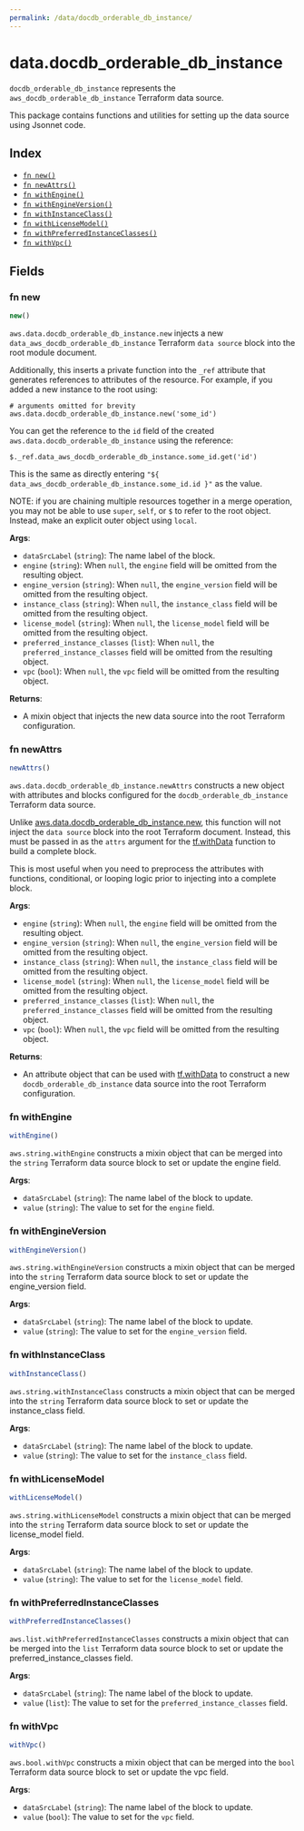 ```yaml
---
permalink: /data/docdb_orderable_db_instance/
---
```


# data.docdb_orderable_db_instance

`docdb_orderable_db_instance` represents the `aws_docdb_orderable_db_instance` Terraform data source.



This package contains functions and utilities for setting up the data source using Jsonnet code.


## Index

* [`fn new()`](#fn-new)
* [`fn newAttrs()`](#fn-newattrs)
* [`fn withEngine()`](#fn-withengine)
* [`fn withEngineVersion()`](#fn-withengineversion)
* [`fn withInstanceClass()`](#fn-withinstanceclass)
* [`fn withLicenseModel()`](#fn-withlicensemodel)
* [`fn withPreferredInstanceClasses()`](#fn-withpreferredinstanceclasses)
* [`fn withVpc()`](#fn-withvpc)

## Fields

### fn new

```ts
new()
```


`aws.data.docdb_orderable_db_instance.new` injects a new `data_aws_docdb_orderable_db_instance` Terraform `data source`
block into the root module document.

Additionally, this inserts a private function into the `_ref` attribute that generates references to attributes of the
resource. For example, if you added a new instance to the root using:

    # arguments omitted for brevity
    aws.data.docdb_orderable_db_instance.new('some_id')

You can get the reference to the `id` field of the created `aws.data.docdb_orderable_db_instance` using the reference:

    $._ref.data_aws_docdb_orderable_db_instance.some_id.get('id')

This is the same as directly entering `"${ data_aws_docdb_orderable_db_instance.some_id.id }"` as the value.

NOTE: if you are chaining multiple resources together in a merge operation, you may not be able to use `super`, `self`,
or `$` to refer to the root object. Instead, make an explicit outer object using `local`.

**Args**:
  - `dataSrcLabel` (`string`): The name label of the block.
  - `engine` (`string`):  When `null`, the `engine` field will be omitted from the resulting object.
  - `engine_version` (`string`):  When `null`, the `engine_version` field will be omitted from the resulting object.
  - `instance_class` (`string`):  When `null`, the `instance_class` field will be omitted from the resulting object.
  - `license_model` (`string`):  When `null`, the `license_model` field will be omitted from the resulting object.
  - `preferred_instance_classes` (`list`):  When `null`, the `preferred_instance_classes` field will be omitted from the resulting object.
  - `vpc` (`bool`):  When `null`, the `vpc` field will be omitted from the resulting object.

**Returns**:
- A mixin object that injects the new data source into the root Terraform configuration.


### fn newAttrs

```ts
newAttrs()
```


`aws.data.docdb_orderable_db_instance.newAttrs` constructs a new object with attributes and blocks configured for the `docdb_orderable_db_instance`
Terraform data source.

Unlike [aws.data.docdb_orderable_db_instance.new](#fn-docdb_orderable_db_instancenew), this function will not inject the `data source`
block into the root Terraform document. Instead, this must be passed in as the `attrs` argument for the
[tf.withData](https://github.com/tf-libsonnet/core/tree/main/docs#fn-withdata) function to build a complete block.

This is most useful when you need to preprocess the attributes with functions, conditional, or looping logic prior to
injecting into a complete block.

**Args**:
  - `engine` (`string`):  When `null`, the `engine` field will be omitted from the resulting object.
  - `engine_version` (`string`):  When `null`, the `engine_version` field will be omitted from the resulting object.
  - `instance_class` (`string`):  When `null`, the `instance_class` field will be omitted from the resulting object.
  - `license_model` (`string`):  When `null`, the `license_model` field will be omitted from the resulting object.
  - `preferred_instance_classes` (`list`):  When `null`, the `preferred_instance_classes` field will be omitted from the resulting object.
  - `vpc` (`bool`):  When `null`, the `vpc` field will be omitted from the resulting object.

**Returns**:
  - An attribute object that can be used with [tf.withData](https://github.com/tf-libsonnet/core/tree/main/docs#fn-withdata) to construct a new `docdb_orderable_db_instance` data source into the root Terraform configuration.


### fn withEngine

```ts
withEngine()
```

`aws.string.withEngine` constructs a mixin object that can be merged into the `string`
Terraform data source block to set or update the engine field.



**Args**:
  - `dataSrcLabel` (`string`): The name label of the block to update.
  - `value` (`string`): The value to set for the `engine` field.


### fn withEngineVersion

```ts
withEngineVersion()
```

`aws.string.withEngineVersion` constructs a mixin object that can be merged into the `string`
Terraform data source block to set or update the engine_version field.



**Args**:
  - `dataSrcLabel` (`string`): The name label of the block to update.
  - `value` (`string`): The value to set for the `engine_version` field.


### fn withInstanceClass

```ts
withInstanceClass()
```

`aws.string.withInstanceClass` constructs a mixin object that can be merged into the `string`
Terraform data source block to set or update the instance_class field.



**Args**:
  - `dataSrcLabel` (`string`): The name label of the block to update.
  - `value` (`string`): The value to set for the `instance_class` field.


### fn withLicenseModel

```ts
withLicenseModel()
```

`aws.string.withLicenseModel` constructs a mixin object that can be merged into the `string`
Terraform data source block to set or update the license_model field.



**Args**:
  - `dataSrcLabel` (`string`): The name label of the block to update.
  - `value` (`string`): The value to set for the `license_model` field.


### fn withPreferredInstanceClasses

```ts
withPreferredInstanceClasses()
```

`aws.list.withPreferredInstanceClasses` constructs a mixin object that can be merged into the `list`
Terraform data source block to set or update the preferred_instance_classes field.



**Args**:
  - `dataSrcLabel` (`string`): The name label of the block to update.
  - `value` (`list`): The value to set for the `preferred_instance_classes` field.


### fn withVpc

```ts
withVpc()
```

`aws.bool.withVpc` constructs a mixin object that can be merged into the `bool`
Terraform data source block to set or update the vpc field.



**Args**:
  - `dataSrcLabel` (`string`): The name label of the block to update.
  - `value` (`bool`): The value to set for the `vpc` field.
